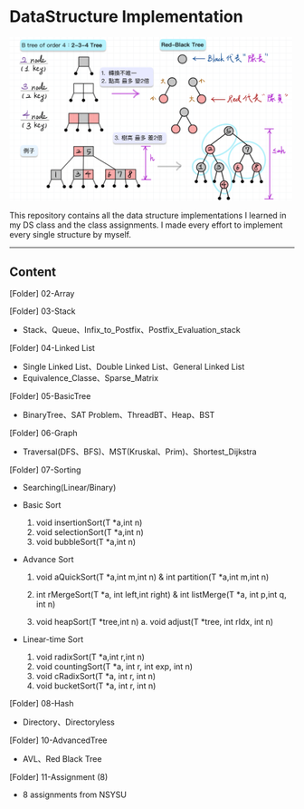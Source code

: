 # DataStructure Implementation

<img src="assets/BvsRB.jpeg" width=500>

This repository contains all the data structure implementations I learned in my DS class and the class assignments. I made every effort to implement every single structure by myself.

----

## Content
[Folder] 02-Array

[Folder] 03-Stack
- Stack、Queue、Infix_to_Postfix、Postfix_Evaluation_stack

[Folder] 04-Linked List
- Single Linked List、Double Linked List、General Linked List
- Equivalence_Classe、Sparse_Matrix

[Folder] 05-BasicTree
- BinaryTree、SAT Problem、ThreadBT、Heap、BST

[Folder] 06-Graph
- Traversal(DFS、BFS)、MST(Kruskal、Prim)、Shortest_Dijkstra

[Folder] 07-Sorting
- Searching(Linear/Binary)
- Basic Sort
    1.  void insertionSort(T *a,int n)
    2.  void selectionSort(T *a,int n)
    3.  void bubbleSort(T *a,int n)
- Advance Sort
    1. void aQuickSort(T *a,int m,int n)
       & int partition(T *a,int m,int n)

    2. int rMergeSort(T *a, int left,int right)
       & int listMerge(T *a, int p,int q, int n)

    3. void heapSort(T *tree,int n)
        a.  void adjust(T *tree, int rIdx, int n)

- Linear-time Sort
    1.  void radixSort(T *a,int r,int n)
    2.  void countingSort(T *a, int r, int exp, int n)
    3.  void cRadixSort(T *a, int r, int n)
    4.  void bucketSort(T *a, int r, int n)

[Folder] 08-Hash
- Directory、Directoryless

[Folder] 10-AdvancedTree
- AVL、Red Black Tree

[Folder] 11-Assignment (8)
- 8 assignments from NSYSU 